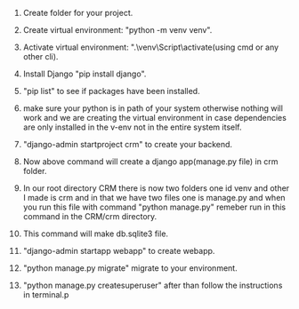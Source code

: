 1. Create folder for your project.

2. Create virtual environment: "python -m venv venv".

3. Activate virtual environment: ".\venv\Script\activate(using cmd or any other cli).

4. Install Django "pip install django".

5. "pip list" to see if packages have been installed.

6. make sure your python is in path of your system otherwise nothing will work and we are creating the virtual environment in case dependencies 
are only installed in the v-env not in the entire system itself.

7. "django-admin startproject crm" to create your backend.

8. Now above command will create a django app(manage.py file) in crm folder.

9. In our root directory CRM there is now two folders one id venv and other I made is crm and in that we have two files one is manage.py and when 
you run this file with command "python manage.py" remeber run in this command in the CRM/crm directory.

10. This command will make db.sqlite3 file.

11. "django-admin startapp webapp" to create webapp.

12. "python manage.py migrate" migrate to your environment.

13. "python manage.py createsuperuser" after than follow the instructions in terminal.p